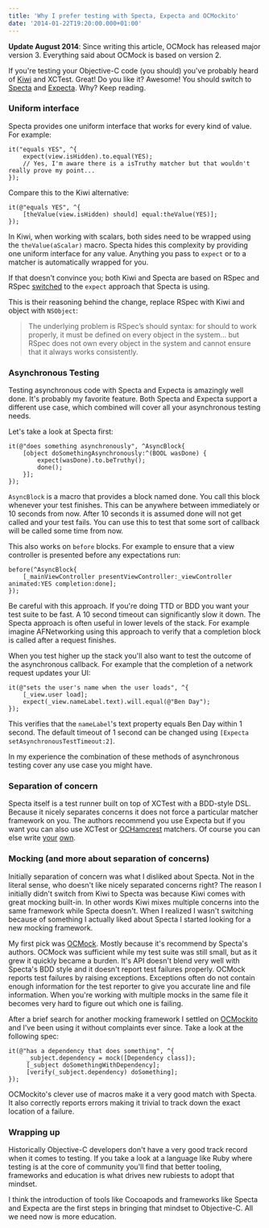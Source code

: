 ```yaml
---
title: 'Why I prefer testing with Specta, Expecta and OCMockito'
date: '2014-01-22T19:20:00.000+01:00'
---
```


**Update August 2014**: Since writing this article, OCMock has released major version 3. Everything said about OCMock is based on version 2.

If you're testing your Objective-C code (you should) you've probably heard of [Kiwi][] and XCTest. Great! Do you like it? Awesome! You should switch to [Specta][] and [Expecta][]. Why? Keep reading.

[Kiwi]: https://github.com/allending/Kiwi
[Specta]: https://github.com/specta/specta
[Expecta]: https://github.com/specta/expecta

### Uniform interface

Specta provides one uniform interface that works for every kind of value. For example:

    it("equals YES", ^{
        expect(view.isHidden).to.equal(YES);
        // Yes, I'm aware there is a isTruthy matcher but that wouldn't really prove my point...
    });

Compare this to the Kiwi alternative:

    it(@"equals YES", ^{
        [theValue(view.isHidden) should] equal:theValue(YES)];
    });

In Kiwi, when working with scalars, both sides need to be wrapped using the `theValue(aScalar)` macro. Specta hides this complexity by providing one uniform interface for any value. Anything you pass to `expect` or to a matcher is automatically wrapped for you.

If that doesn't convince you; both Kiwi and Specta are based on RSpec and RSpec [switched](http://myronmars.to/n/dev-blog/2012/06/rspecs-new-expectation-syntax) to the `expect` approach that Specta is using.

This is their reasoning behind the change, replace RSpec with Kiwi and object with `NSObject`:

> The underlying problem is RSpec’s should syntax: for should to work properly, it must be defined on every object in the system… but RSpec does not own every object in the system and cannot ensure that it always works consistently.

### Asynchronous Testing

Testing asynchronous code with Specta and Expecta is amazingly well done. It's probably my favorite feature. Both Specta and Expecta support a different use case, which combined will cover all your asynchronous testing needs.

Let's take a look at Specta first:

    it(@"does something asynchronously", ^AsyncBlock{
        [object doSomethingAsynchronously:^(BOOL wasDone) {
            expect(wasDone).to.beTruthy();
            done();
        }];
    });

`AsyncBlock` is a macro that provides a block named done. You call this block whenever your test finishes. This can be anywhere between immediately or 10 seconds from now. After 10 seconds it is assumed done will not get called and your test fails. You can use this to test that some sort of callback will be called some time from now. 

This also works on `before` blocks. For example to ensure that a view controller is presented before any expectations run:

    before(^AsyncBlock{
        [_mainViewController presentViewController:_viewController animated:YES completion:done];
    });

Be careful with this approach. If you're doing TTD or BDD you want your test suite to be fast. A 10 second timeout can significantly slow it down. The Specta approach is often useful in lower levels of the stack. For example imagine AFNetworking using this approach to verify that a completion block is called after a request finishes.

When you test higher up the stack you'll also want to test the outcome of the asynchronous callback. For example that the completion of a network request updates your UI:

    it(@"sets the user's name when the user loads", ^{
        [_view.user load];
        expect(_view.nameLabel.text).will.equal(@"Ben Day");
    });

This verifies that the `nameLabel`'s text property equals Ben Day within 1 second. The default timeout of 1 second can be changed using `[Expecta setAsynchronousTestTimeout:2]`. 

In my experience the combination of these methods of asynchronous testing cover any use case you might have.

### Separation of concern

Specta itself is a test runner built on top of XCTest with a BDD-style DSL. Because it nicely separates concerns it does not force a particular matcher framework on you. The authors recommend you use Expecta but if you want you can also use XCTest or [OCHamcrest][] matchers. Of course you can else write [your](https://github.com/dblock/ios-snapshot-test-case-expecta) [own](https://github.com/klaaspieter/UISpecta).

[OCHamcrest]: https://github.com/hamcrest/OCHamcrest

### Mocking (and more about separation of concerns)

Initially separation of concern was what I disliked about Specta. Not in the literal sense, who doesn't like nicely separated concerns right? The reason I initially didn't switch from Kiwi to Specta was because Kiwi comes with great mocking built-in. In other words Kiwi mixes multiple concerns into the same framework while Specta doesn't. When I realized I wasn't switching because of something I actually liked about Specta I started looking for a new mocking framework.

My first pick was [OCMock][]. Mostly because it's recommend by Specta's authors. OCMock was sufficient while my test suite was still small, but as it grew it quickly became a burden. It's API doesn't blend very well with Specta's BDD style and it doesn't report test failures properly. OCMock reports test failures by raising exceptions. Exceptions often do not contain enough information for the test reporter to give you accurate line and file information. When you're working with multiple mocks in the same file it becomes very hard to figure out which one is failing.

[OCMock]: http://ocmock.org/

After a brief search for another mocking framework I settled on [OCMockito][] and I've been using it without complaints ever since. Take a look at the following spec:

    it(@"has a dependency that does something", ^{
         _subject.dependency = mock([Dependency class]);
         [_subject doSomethingWithDependency];
         [verify(_subject.dependency) doSomething];
    });

OCMockito's clever use of macros make it a very good match with Specta. It also correctly reports errors making it trivial to track down the exact location of a failure.

[OCMockito]: https://github.com/jonreid/OCMockito

### Wrapping up

Historically Objective-C developers don't have a very good track record when it comes to testing. If you take a look at a language like Ruby where testing is at the core of community you'll find that better tooling, frameworks and education is what drives new rubiests to adopt that mindset.

I think the introduction of tools like Cocoapods and frameworks like Specta and Expecta are the first steps in bringing that mindset to Objective-C. All we need now is more education.
